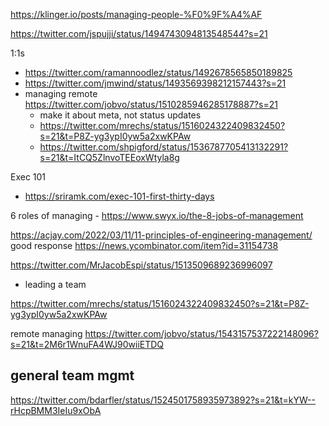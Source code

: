 https://klinger.io/posts/managing-people-%F0%9F%A4%AF


https://twitter.com/jspujji/status/1494743094813548544?s=21

1:1s
- https://twitter.com/ramannoodlez/status/1492678565850189825
- https://twitter.com/jmwind/status/1493569398212157443?s=21
- managing remote https://twitter.com/jobvo/status/1510285946285178887?s=21
	- make it about meta, not status updates
	- https://twitter.com/mrechs/status/1516024322409832450?s=21&t=P8Z-yg3ypI0yw5a2xwKPAw
	- https://twitter.com/shpigford/status/1536787705413132291?s=21&t=ItCQ5ZlnvoTEEoxWtyla8g


Exec 101 
- https://sriramk.com/exec-101-first-thirty-days

6 roles of managing - https://www.swyx.io/the-8-jobs-of-management

https://acjay.com/2022/03/11/11-principles-of-engineering-management/
good response https://news.ycombinator.com/item?id=31154738


https://twitter.com/MrJacobEspi/status/1513509689236996097
- leading a team

https://twitter.com/mrechs/status/1516024322409832450?s=21&t=P8Z-yg3ypI0yw5a2xwKPAw


remote managing https://twitter.com/jobvo/status/1543157537222148096?s=21&t=2M6r1WnuFA4WJ90wiiETDQ


## general team mgmt
https://twitter.com/bdarfler/status/1524501758935973892?s=21&t=kYW--rHcpBMM3IeIu9xObA


